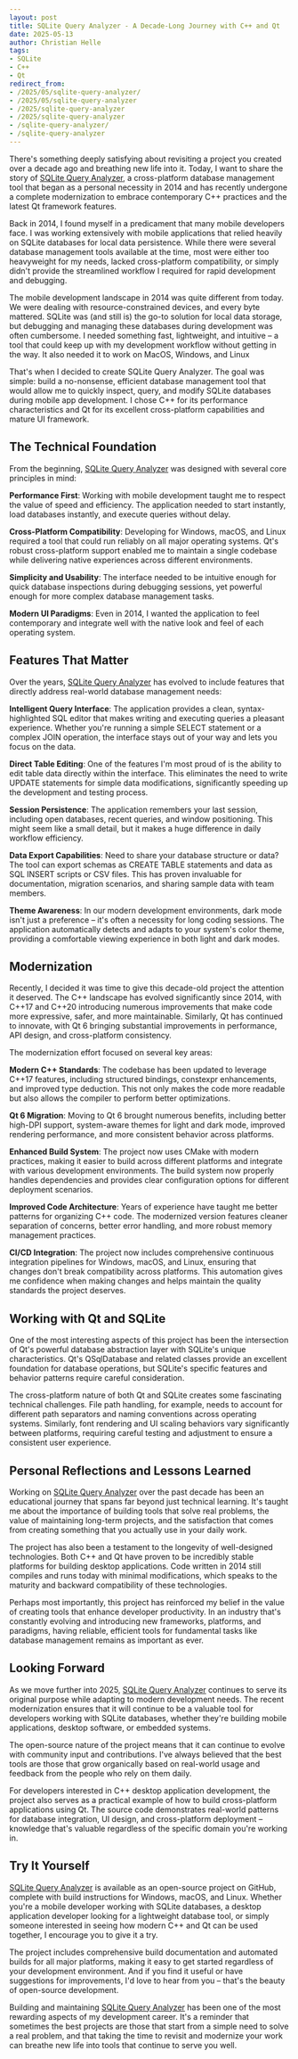 ```yaml
---
layout: post
title: SQLite Query Analyzer - A Decade-Long Journey with C++ and Qt
date: 2025-05-13
author: Christian Helle
tags:
- SQLite
- C++
- Qt
redirect_from:
- /2025/05/sqlite-query-analyzer/
- /2025/05/sqlite-query-analyzer
- /2025/sqlite-query-analyzer
- /2025/sqlite-query-analyzer
- /sqlite-query-analyzer/
- /sqlite-query-analyzer
---
```


There's something deeply satisfying about revisiting a project you created over a decade ago and breathing new life into it. Today, I want to share the story of [SQLite Query Analyzer](https://github.com/christianhelle/sqlitequery), a cross-platform database management tool that began as a personal necessity in 2014 and has recently undergone a complete modernization to embrace contemporary C++ practices and the latest Qt framework features.

Back in 2014, I found myself in a predicament that many mobile developers face. I was working extensively with mobile applications that relied heavily on SQLite databases for local data persistence. While there were several database management tools available at the time, most were either too heavyweight for my needs, lacked cross-platform compatibility, or simply didn't provide the streamlined workflow I required for rapid development and debugging.

The mobile development landscape in 2014 was quite different from today. We were dealing with resource-constrained devices, and every byte mattered. SQLite was (and still is) the go-to solution for local data storage, but debugging and managing these databases during development was often cumbersome. I needed something fast, lightweight, and intuitive – a tool that could keep up with my development workflow without getting in the way. It also needed it to work on MacOS, Windows, and Linux

That's when I decided to create SQLite Query Analyzer. The goal was simple: build a no-nonsense, efficient database management tool that would allow me to quickly inspect, query, and modify SQLite databases during mobile app development. I chose C++ for its performance characteristics and Qt for its excellent cross-platform capabilities and mature UI framework.

## The Technical Foundation

From the beginning, [SQLite Query Analyzer](https://github.com/christianhelle/sqlitequery) was designed with several core principles in mind:

**Performance First**: Working with mobile development taught me to respect the value of speed and efficiency. The application needed to start instantly, load databases instantly, and execute queries without delay.

**Cross-Platform Compatibility**: Developing for Windows, macOS, and Linux required a tool that could run reliably on all major operating systems. Qt's robust cross-platform support enabled me to maintain a single codebase while delivering native experiences across different environments.

**Simplicity and Usability**: The interface needed to be intuitive enough for quick database inspections during debugging sessions, yet powerful enough for more complex database management tasks.

**Modern UI Paradigms**: Even in 2014, I wanted the application to feel contemporary and integrate well with the native look and feel of each operating system.

## Features That Matter

Over the years, [SQLite Query Analyzer](https://github.com/christianhelle/sqlitequery) has evolved to include features that directly address real-world database management needs:

**Intelligent Query Interface**: The application provides a clean, syntax-highlighted SQL editor that makes writing and executing queries a pleasant experience. Whether you're running a simple SELECT statement or a complex JOIN operation, the interface stays out of your way and lets you focus on the data.

**Direct Table Editing**: One of the features I'm most proud of is the ability to edit table data directly within the interface. This eliminates the need to write UPDATE statements for simple data modifications, significantly speeding up the development and testing process.

**Session Persistence**: The application remembers your last session, including open databases, recent queries, and window positioning. This might seem like a small detail, but it makes a huge difference in daily workflow efficiency.

**Data Export Capabilities**: Need to share your database structure or data? The tool can export schemas as CREATE TABLE statements and data as SQL INSERT scripts or CSV files. This has proven invaluable for documentation, migration scenarios, and sharing sample data with team members.

**Theme Awareness**: In our modern development environments, dark mode isn't just a preference – it's often a necessity for long coding sessions. The application automatically detects and adapts to your system's color theme, providing a comfortable viewing experience in both light and dark modes.

## Modernization

Recently, I decided it was time to give this decade-old project the attention it deserved. The C++ landscape has evolved significantly since 2014, with C++17 and C++20 introducing numerous improvements that make code more expressive, safer, and more maintainable. Similarly, Qt has continued to innovate, with Qt 6 bringing substantial improvements in performance, API design, and cross-platform consistency.

The modernization effort focused on several key areas:

**Modern C++ Standards**: The codebase has been updated to leverage C++17 features, including structured bindings, constexpr enhancements, and improved type deduction. This not only makes the code more readable but also allows the compiler to perform better optimizations.

**Qt 6 Migration**: Moving to Qt 6 brought numerous benefits, including better high-DPI support, system-aware themes for light and dark mode, improved rendering performance, and more consistent behavior across platforms.

**Enhanced Build System**: The project now uses CMake with modern practices, making it easier to build across different platforms and integrate with various development environments. The build system now properly handles dependencies and provides clear configuration options for different deployment scenarios.

**Improved Code Architecture**: Years of experience have taught me better patterns for organizing C++ code. The modernized version features cleaner separation of concerns, better error handling, and more robust memory management practices.

**CI/CD Integration**: The project now includes comprehensive continuous integration pipelines for Windows, macOS, and Linux, ensuring that changes don't break compatibility across platforms. This automation gives me confidence when making changes and helps maintain the quality standards the project deserves.

## Working with Qt and SQLite

One of the most interesting aspects of this project has been the intersection of Qt's powerful database abstraction layer with SQLite's unique characteristics. Qt's QSqlDatabase and related classes provide an excellent foundation for database operations, but SQLite's specific features and behavior patterns require careful consideration.

The cross-platform nature of both Qt and SQLite creates some fascinating technical challenges. File path handling, for example, needs to account for different path separators and naming conventions across operating systems. Similarly, font rendering and UI scaling behaviors vary significantly between platforms, requiring careful testing and adjustment to ensure a consistent user experience.

## Personal Reflections and Lessons Learned

Working on [SQLite Query Analyzer](https://github.com/christianhelle/sqlitequery) over the past decade has been an educational journey that spans far beyond just technical learning. It's taught me about the importance of building tools that solve real problems, the value of maintaining long-term projects, and the satisfaction that comes from creating something that you actually use in your daily work.

The project has also been a testament to the longevity of well-designed technologies. Both C++ and Qt have proven to be incredibly stable platforms for building desktop applications. Code written in 2014 still compiles and runs today with minimal modifications, which speaks to the maturity and backward compatibility of these technologies.

Perhaps most importantly, this project has reinforced my belief in the value of creating tools that enhance developer productivity. In an industry that's constantly evolving and introducing new frameworks, platforms, and paradigms, having reliable, efficient tools for fundamental tasks like database management remains as important as ever.

## Looking Forward

As we move further into 2025, [SQLite Query Analyzer](https://github.com/christianhelle/sqlitequery) continues to serve its original purpose while adapting to modern development needs. The recent modernization ensures that it will continue to be a valuable tool for developers working with SQLite databases, whether they're building mobile applications, desktop software, or embedded systems.

The open-source nature of the project means that it can continue to evolve with community input and contributions. I've always believed that the best tools are those that grow organically based on real-world usage and feedback from the people who rely on them daily.

For developers interested in C++ desktop application development, the project also serves as a practical example of how to build cross-platform applications using Qt. The source code demonstrates real-world patterns for database integration, UI design, and cross-platform deployment – knowledge that's valuable regardless of the specific domain you're working in.

## Try It Yourself

[SQLite Query Analyzer](https://github.com/christianhelle/sqlitequery) is available as an open-source project on GitHub, complete with build instructions for Windows, macOS, and Linux. Whether you're a mobile developer working with SQLite databases, a desktop application developer looking for a lightweight database tool, or simply someone interested in seeing how modern C++ and Qt can be used together, I encourage you to give it a try.

The project includes comprehensive build documentation and automated builds for all major platforms, making it easy to get started regardless of your development environment. And if you find it useful or have suggestions for improvements, I'd love to hear from you – that's the beauty of open-source development.

Building and maintaining [SQLite Query Analyzer](https://github.com/christianhelle/sqlitequery) has been one of the most rewarding aspects of my development career. It's a reminder that sometimes the best projects are those that start from a simple need to solve a real problem, and that taking the time to revisit and modernize your work can breathe new life into tools that continue to serve you well.
